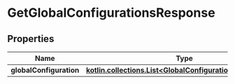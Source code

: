 
# GetGlobalConfigurationsResponse

## Properties
| Name | Type | Description | Notes |
| ------------ | ------------- | ------------- | ------------- |
| **globalConfiguration** | [**kotlin.collections.List&lt;GlobalConfigurationPropertyData&gt;**](GlobalConfigurationPropertyData.md) |  |  [optional] |



